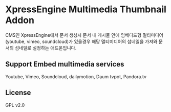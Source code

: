 # XpressEngine Multimedia Thumbnail Addon
CMS인 XpressEngine에서 문서 생성시 문서 내 게시물 안에 임베디드형 멀티미디어(youtube, vimeo, soundcloud)가 있을경우 해당 멀티미디어의 섬네일을 가져와 문서의 섬네일로 설정하는 애드온입니다.

## Support Embed multimedia services
Youtube, Vimeo, Soundcloud, dailymotion, Daum tvpot, Pandora.tv

## License
GPL v2.0
